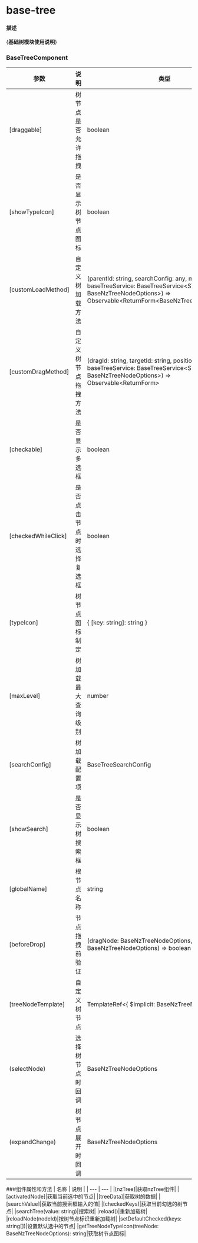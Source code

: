 # base-tree

#### 描述
{**基础树模块使用说明**}

### BaseTreeComponent
| 参数 | 说明 | 类型 | 默认值 |
| --- | --- | --- | ---
|[draggable]|树节点是否允许拖拽|boolean|false
|[showTypeIcon]|是否显示树节点图标|boolean|false
|[customLoadMethod]|自定义树加载方法|(parentId: string, searchConfig: any, maxLevel: number, baseTreeService: BaseTreeService<STData, Page, BaseNzTreeNodeOptions<STData>>) => Observable<ReturnForm<BaseNzTreeNodeOptions<any>[]>>|-
|[customDragMethod]|自定义树节点拖拽方法|(dragId: string, targetId: string, position: number, baseTreeService: BaseTreeService<STData, Page, BaseNzTreeNodeOptions<STData>>) => Observable<ReturnForm<string>>|-
|[checkable]|是否显示多选框|boolean|false
|[checkedWhileClick]|是否点击节点时选择复选框|boolean|false
|[typeIcon]|树节点图标制定|{ [key: string]: string }|{"root":"dr:hy-root"}
|[maxLevel]|树加载最大查询级别|number|-1
|[searchConfig]|树加载配置项|BaseTreeSearchConfig|-
|[showSearch]|是否显示树搜索框|boolean|false
|[globalName]|根节点名称|string|根节点
|[beforeDrop]|节点拖拽前验证|(dragNode: BaseNzTreeNodeOptions<STData>, targetNode: BaseNzTreeNodeOptions<STData>) => boolean|-
|[treeNodeTemplate]|自定义树节点|TemplateRef<{ $implicit: BaseNzTreeNodeOptions<STData>; }>|-
|(selectNode)|选择树节点时回调|BaseNzTreeNodeOptions<STData>|-
|(expandChange)|树节点展开时回调|BaseNzTreeNodeOptions<STData>|-
###组件属性和方法
| 名称 | 说明 |
| --- | --- |
|[nzTree]|获取nzTree组件|
|[activatedNode]|获取当前选中的节点|
|[treeData]|获取树的数据|
|[searchValue]|获取当前搜索框输入的值|
|[checkedKeys]|获取当前勾选的树节点|
|searchTree(value: string)|搜索树|
|reload()|重新加载树|
|reloadNode(nodeId)|按树节点标识重新加载树|
|setDefaultChecked(keys: string[])|设置默认选中的节点|
|getTreeNodeTypeIcon(treeNode: BaseNzTreeNodeOptions<STData>): string|获取树节点图标|
